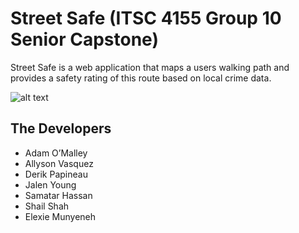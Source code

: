 # Street Safe (ITSC 4155 Group 10 Senior Capstone)
Street Safe is a web application that maps a users walking path and provides a safety rating of this route based on local crime data.

![alt text](https://github.com/allysonvasquez/4155_StreetSafe/blob/main/images/homepage.png?raw=true)

## The Developers
- Adam O’Malley
- Allyson Vasquez
- Derik Papineau
- Jalen Young
- Samatar Hassan
- Shail Shah
- Elexie Munyeneh
